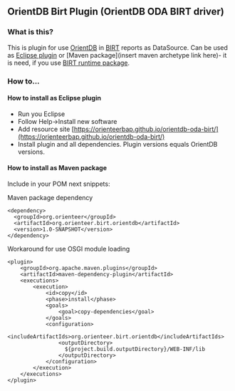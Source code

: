 ## OrientDB Birt Plugin (OrientDB ODA BIRT driver)

### What is this?

This is plugin for use [OrientDB](http://orientdb.com/) in [BIRT](https://www.eclipse.org/birt/) reports as DataSource. 
Can be used as [Eclipse plugin](https://orienteerbap.github.io/orientdb-oda-birt/) or [Maven package](insert maven archetype link here)- it is need, if you use [BIRT runtime package](https://mvnrepository.com/artifact/org.eclipse.birt.runtime). 

### How to...

#### How to install as Eclipse plugin

- Run you Eclipse
- Follow Help->Install new software
- Add resource site [https://orienteerbap.github.io/orientdb-oda-birt/](https://orienteerbap.github.io/orientdb-oda-birt/)
- Install plugin and all dependencies. Plugin versions equals OrientDB versions.

#### How to install as Maven package

Include in your POM next snippets:

Maven package dependency

```
<dependency>
  <groupId>org.orienteer</groupId>
  <artifactId>org.orienteer.birt.orientdb</artifactId>
  <version>1.0-SNAPSHOT</version>
</dependency>
```

Workaround for use OSGI module loading

```
<plugin>
    <groupId>org.apache.maven.plugins</groupId>
    <artifactId>maven-dependency-plugin</artifactId>
    <executions>
        <execution>
            <id>copy</id>
            <phase>install</phase>
            <goals>
                <goal>copy-dependencies</goal>
            </goals>
            <configuration>
            	<includeArtifactIds>org.orienteer.birt.orientdb</includeArtifactIds>
                <outputDirectory>
                  ${project.build.outputDirectory}/WEB-INF/lib
                </outputDirectory>
            </configuration>
        </execution>
    </executions>
</plugin>	
```